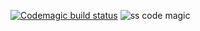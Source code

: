 [![Codemagic build status](https://api.codemagic.io/apps/63a31ddf64ef306b7cc8ca8b/release-workflow/status_badge.svg)](https://codemagic.io/apps/63a31ddf64ef306b7cc8ca8b/release-workflow/latest_build)
![ss code magic](https://user-images.githubusercontent.com/106152206/209418873-e167722b-aaf5-408d-839f-76cef8cd6ded.jpg)

